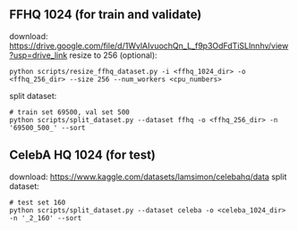 ## FFHQ 1024 (for train and validate)
download: https://drive.google.com/file/d/1WvlAIvuochQn_L_f9p3OdFdTiSLlnnhv/view?usp=drive_link
resize to 256 (optional):
```shell
python scripts/resize_ffhq_dataset.py -i <ffhq_1024_dir> -o <ffhq_256_dir> --size 256 --num_workers <cpu_numbers>
```
split dataset:
```shell
# train set 69500, val set 500
python scripts/split_dataset.py --dataset ffhq -o <ffhq_256_dir> -n '69500_500_' --sort
```

## CelebA HQ 1024 (for test)
download: https://www.kaggle.com/datasets/lamsimon/celebahq/data
split dataset:
```shell
# test set 160
python scripts/split_dataset.py --dataset celeba -o <celeba_1024_dir> -n '_2_160' --sort
```

